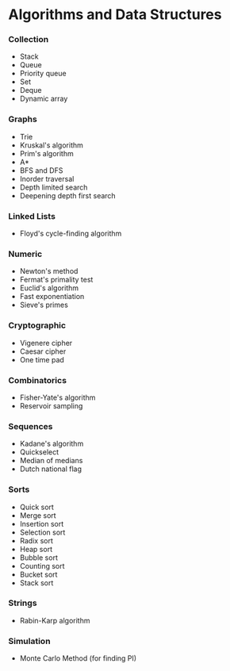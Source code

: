 Algorithms and Data Structures
==========

### Collection
- Stack
- Queue
- Priority queue
- Set
- Deque
- Dynamic array

### Graphs
- Trie
- Kruskal's algorithm
- Prim's algorithm
- A*
- BFS and DFS
- Inorder traversal
- Depth limited search
- Deepening depth first search

### Linked Lists
- Floyd's cycle-finding algorithm

### Numeric
- Newton's method
- Fermat's primality test
- Euclid's algorithm
- Fast exponentiation
- Sieve's primes

### Cryptographic

- Vigenere cipher
- Caesar cipher
- One time pad

### Combinatorics
- Fisher-Yate's algorithm
- Reservoir sampling

### Sequences
- Kadane's algorithm
- Quickselect
- Median of medians
- Dutch national flag

### Sorts
- Quick sort
- Merge sort
- Insertion sort
- Selection sort
- Radix sort
- Heap sort
- Bubble sort
- Counting sort
- Bucket sort
- Stack sort

### Strings
- Rabin-Karp algorithm

### Simulation
- Monte Carlo Method (for finding PI)
